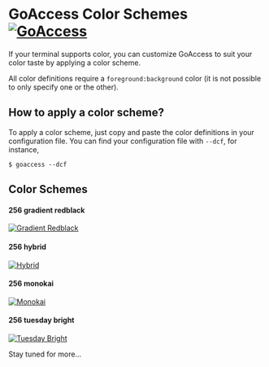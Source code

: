 GoAccess Color Schemes [![GoAccess](https://goaccess.io/badge?schemes)](http://goaccess.io)
========

If your terminal supports color, you can customize GoAccess to suit your color
taste by applying a color scheme.

All color definitions require a `foreground:background` color (it is not possible
to only specify one or the other).

## How to apply a color scheme? ##
To apply a color scheme, just copy and paste the color definitions in your
configuration file. You can find your configuration file with `--dcf`, for
instance,

    $ goaccess --dcf

## Color Schemes ##

#### 256 gradient redblack ####
[![Gradient Redblack](https://goaccess.io/colors/256_gradient_redblack.png?20160514)](https://github.com/allinurl/goaccess-colors/blob/master/colors/256_gradient_redblack.conf)

#### 256 hybrid ####
[![Hybrid](https://goaccess.io/colors/256_hybrid.png?20160514)](https://github.com/allinurl/goaccess-colors/blob/master/colors/256_hybrid.conf)

#### 256 monokai ####
[![Monokai](https://goaccess.io/colors/256_monokai.png?20160514)](https://github.com/allinurl/goaccess-colors/blob/master/colors/256_monokai.conf)

#### 256 tuesday bright ####
[![Tuesday Bright](https://goaccess.io/colors/256_tuesday_bright.png?20160517)](https://github.com/allinurl/goaccess-colors/blob/master/colors/256_tuesday_bright.conf)

Stay tuned for more...

